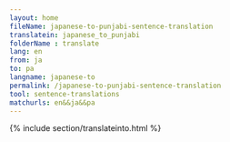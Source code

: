 ```yaml
---
layout: home
fileName: japanese-to-punjabi-sentence-translation
translatein: japanese_to_punjabi
folderName : translate
lang: en
from: ja
to: pa
langname: japanese-to
permalink: /japanese-to-punjabi-sentence-translation
tool: sentence-translations
matchurls: en&&ja&&pa
---
```

{% include section/translateinto.html %}
